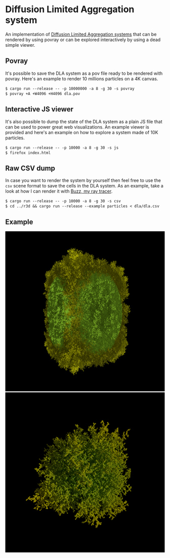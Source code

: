 # Diffusion Limited Aggregation system

An implementation of [Diffusion Limited Aggregation systems][dla] that can be
rendered by using povray or can be explored interactively by using a dead simple
viewer.

## Povray

It's possible to save the DLA system as a pov file ready to be rendered with
povray. Here's an example to render 10 millions particles on a 4K canvas.

```shell
$ cargo run --release -- -p 10000000 -a 8 -g 30 -s povray
$ povray +A +W4096 +H4096 dla.pov
```

## Interactive JS viewer

It's also possible to dump the state of the DLA system as a plain JS file that
can be used to power great web visualizations. An example viewer is provided and
here's an example on how to explore a system made of 10K particles.

```shell
$ cargo run --release -- -p 10000 -a 8 -g 30 -s js
$ firefox index.html
```

## Raw CSV dump

In case you want to render the system by yourself then feel free to use the
`csv` scene format to save the cells in the DLA system. As an example, take a
look at how I can render it with [Buzz, my ray tracer][particles-buzz].

```shell
$ cargo run --release -- -p 10000 -a 8 -g 30 -s csv
$ cd ../r3d && cargo run --release --example particles < dla/dla.csv
```

## Example

![dla-2k](images/dla-small.png)
![dla-2k-buzz](images/dla-small-buzz.png)

[dla]: https://en.wikipedia.org/wiki/Diffusion-limited_aggregation
[particles-buzz]: https://github.com/danieledapo/r3d/blob/master/buzz/examples/particles.rs
